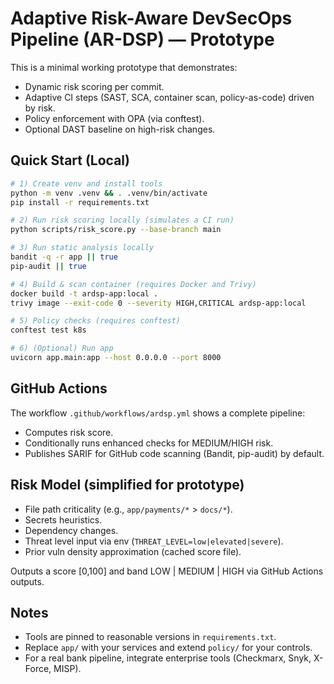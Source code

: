 # Adaptive Risk-Aware DevSecOps Pipeline (AR-DSP) — Prototype

This is a minimal working prototype that demonstrates:
- Dynamic risk scoring per commit.
- Adaptive CI steps (SAST, SCA, container scan, policy-as-code) driven by risk.
- Policy enforcement with OPA (via conftest).
- Optional DAST baseline on high-risk changes.

## Quick Start (Local)
```bash
# 1) Create venv and install tools
python -m venv .venv && . .venv/bin/activate
pip install -r requirements.txt

# 2) Run risk scoring locally (simulates a CI run)
python scripts/risk_score.py --base-branch main

# 3) Run static analysis locally
bandit -q -r app || true
pip-audit || true

# 4) Build & scan container (requires Docker and Trivy)
docker build -t ardsp-app:local .
trivy image --exit-code 0 --severity HIGH,CRITICAL ardsp-app:local

# 5) Policy checks (requires conftest)
conftest test k8s

# 6) (Optional) Run app
uvicorn app.main:app --host 0.0.0.0 --port 8000
```

## GitHub Actions
The workflow `.github/workflows/ardsp.yml` shows a complete pipeline:
- Computes risk score.
- Conditionally runs enhanced checks for MEDIUM/HIGH risk.
- Publishes SARIF for GitHub code scanning (Bandit, pip-audit) by default.

## Risk Model (simplified for prototype)
- File path criticality (e.g., `app/payments/*` > `docs/*`).
- Secrets heuristics.
- Dependency changes.
- Threat level input via env (`THREAT_LEVEL=low|elevated|severe`).
- Prior vuln density approximation (cached score file).

Outputs a score [0,100] and band LOW | MEDIUM | HIGH via GitHub Actions outputs.

## Notes
- Tools are pinned to reasonable versions in `requirements.txt`.
- Replace `app/` with your services and extend `policy/` for your controls.
- For a real bank pipeline, integrate enterprise tools (Checkmarx, Snyk, X-Force, MISP).

